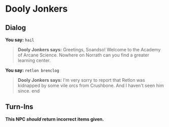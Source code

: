 # Dooly Jonkers
## Dialog

**You say:** `hail`



>**Dooly Jonkers says:** Greetings, Soandso! Welcome to the Academy of Arcane Science. Nowhere on Norrath can you find a greater learning center.

**You say:** `retlon brenclog`



>**Dooly Jonkers says:** I'm very sorry to report that Retlon was kidnapped by some vile orcs from Crushbone. And I haven't seen him since.
end

## Turn-Ins



**This NPC *should* return incorrect items given.**

